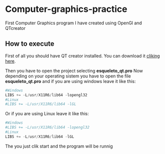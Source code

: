 # Computer-graphics-practice

First Computer Graphics program I have created using OpenGl and QTcreator

## How to execute
First of all you should have QT creator installed. 
You can download it [cliking here](https://www.qt.io/download-open-source?hsCtaTracking=9f6a2170-a938-42df-a8e2-a9f0b1d6cdce%7C6cb0de4f-9bb5-4778-ab02-bfb62735f3e5).

Then you have to open the project selecting **esqueleto_qt.pro**
Now depending on your operating sistem you have to open the file **esqueleto_qt.pro** and if you are using windows leave it like this:  
```python
#Windows
LIBS += -L/usr/X11R6/lib64 -lopengl32
#Linux
#LIBS += -L/usr/X11R6/lib64 -lGL
```
Or if you are using Linux leave it like this:

```python
#Windows
#LIBS += -L/usr/X11R6/lib64 -lopengl32
#Linux
LIBS += -L/usr/X11R6/lib64 -lGL
```

The you just clik start and the program will be runnig

